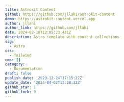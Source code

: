 ```yaml
---
title: Astrokit Content
github: https://github.com/jllahi/astrokit-content
demo: https://astrokit-content.vercel.app
author: jllahi
author_link: https://github.com/jllahi
date: 2024-02-18T12:05:23.431Z
description: Astro template with content collections
ssg:
  - Astro
css:
  - Tailwind
cms: []
category:
  - Documentation
draft: false
publish_date: '2023-12-24T17:15:22Z'
update_date: '2024-04-02T12:28:32Z'
github_star: 1
github_fork: 0
---
```


